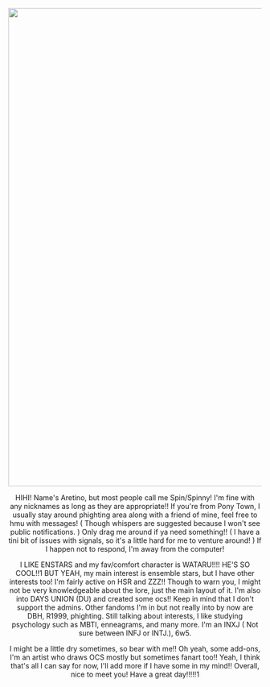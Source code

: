 <p align="center">
  <img 
src="https://pbs.twimg.com/media/EYFwYyCWsAQHI7j?format=jpg&name=large" | width=950> 
</p>

<p align="center">
  HIHI! Name's Aretino, but most people call me Spin/Spinny! I'm fine with any nicknames as long as they are appropriate!! If you're from Pony Town, I usually stay around phighting area along with a friend of mine, feel free to hmu with messages! ( Though whispers are suggested because I won't see public notifications. ) Only drag me around if ya need something!! ( I have a tini bit of issues with signals, so it's a little hard for me to venture around! ) If I happen not to respond, I'm away from the computer!
</p>
<p align="center">
  I LIKE ENSTARS and my fav/comfort character is WATARU!!!! HE'S SO COOL!!1 BUT YEAH, my main interest is ensemble stars, but I have other interests too! I'm fairly active on HSR and ZZZ!! Though to warn you, I might not be very knowledgeable about the lore, just the main layout of it. I'm also into DAYS UNION (DU) and created some ocs!! Keep in mind that I don't support the admins. Other fandoms I'm in but not really into by now are DBH, R1999, phighting.
  Still talking about interests, I like studying psychology such as MBTI, enneagrams, and many more. I'm an INXJ ( Not sure between INFJ or INTJ.), 6w5.
</p>
<p align="center">
  I might be a little dry sometimes, so bear with me!! Oh yeah, some add-ons, I'm an artist who draws OCS mostly but sometimes fanart too!! 
Yeah, I think that's all I can say for now, I'll add more if I have some in my mind!! Overall, nice to meet you! Have a great day!!!!!1
